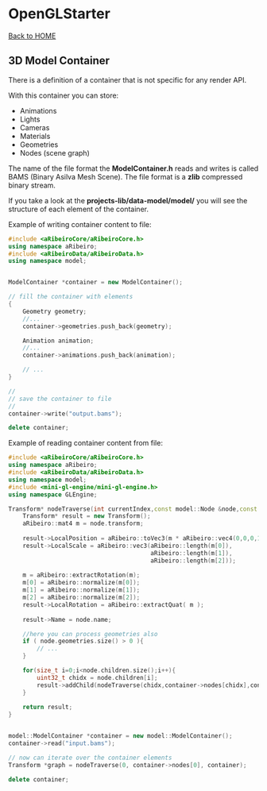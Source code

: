 # OpenGLStarter

[Back to HOME](../index.md)

## 3D Model Container

There is a definition of a container that is not specific for any render API.

With this container you can store:

* Animations
* Lights
* Cameras
* Materials
* Geometries
* Nodes (scene graph)

The name of the file format the __ModelContainer.h__ reads and writes is called BAMS (Binary Asilva Mesh Scene). The file format is a __zlib__ compressed binary stream.

If you take a look at the __projects-lib/data-model/model/__ you will see the structure of each element of the container.

Example of writing container content to file:

```cpp
#include <aRibeiroCore/aRibeiroCore.h>
using namespace aRibeiro;
#include <aRibeiroData/aRibeiroData.h>
using namespace model;


ModelContainer *container = new ModelContainer();

// fill the container with elements
{
    Geometry geometry;
    //...
    container->geometries.push_back(geometry);

    Animation animation;
    //...
    container->animations.push_back(animation);

    // ...
}

//
// save the container to file
//
container->write("output.bams");

delete container;
```

Example of reading container content from file:

```cpp
#include <aRibeiroCore/aRibeiroCore.h>
using namespace aRibeiro;
#include <aRibeiroData/aRibeiroData.h>
using namespace model;
#include <mini-gl-engine/mini-gl-engine.h>
using namespace GLEngine;

Transform* nodeTraverse(int currentIndex,const model::Node &node,const model::ModelContainer *container) {
    Transform* result = new Transform();
    aRibeiro::mat4 m = node.transform;
    
    result->LocalPosition = aRibeiro::toVec3(m * aRibeiro::vec4(0,0,0,1));    
    result->LocalScale = aRibeiro::vec3(aRibeiro::length(m[0]),
                                        aRibeiro::length(m[1]),
                                        aRibeiro::length(m[2]));
    
    m = aRibeiro::extractRotation(m);
    m[0] = aRibeiro::normalize(m[0]);
    m[1] = aRibeiro::normalize(m[1]);
    m[2] = aRibeiro::normalize(m[2]);
    result->LocalRotation = aRibeiro::extractQuat( m );
    
    result->Name = node.name;

    //here you can process geometries also
    if ( node.geometries.size() > 0 ){
        // ...
    }

    for(size_t i=0;i<node.children.size();i++){
        uint32_t chidx = node.children[i];
        result->addChild(nodeTraverse(chidx,container->nodes[chidx],container));
    }
    
    return result;
}


model::ModelContainer *container = new model::ModelContainer();
container->read("input.bams");

// now can iterate over the container elements
Transform *graph = nodeTraverse(0, container->nodes[0], container);

delete container;
```

